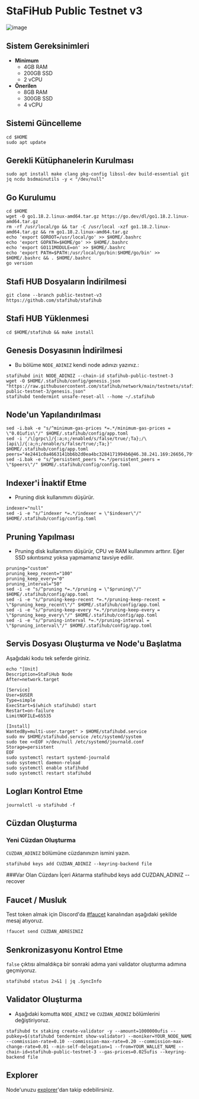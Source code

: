 # StaFiHub Public Testnet v3

![image](https://user-images.githubusercontent.com/102043225/178576674-8e7e8abf-650c-4eaf-8f50-e2fcc283d829.png)


## Sistem Gereksinimleri
* **Minimum**
  * 4GB RAM
  * 200GB SSD
  * 2 vCPU
* **Önerilen**
  * 8GB RAM
  * 300GB SSD
  * 4 vCPU

## Sistemi Güncelleme
```shell
cd $HOME
sudo apt update
```

## Gerekli Kütüphanelerin Kurulması
```shell
sudo apt install make clang pkg-config libssl-dev build-essential git jq ncdu bsdmainutils -y < "/dev/null"
```
## Go Kurulumu
```shell
cd $HOME
wget -O go1.18.2.linux-amd64.tar.gz https://go.dev/dl/go1.18.2.linux-amd64.tar.gz
rm -rf /usr/local/go && tar -C /usr/local -xzf go1.18.2.linux-amd64.tar.gz && rm go1.18.2.linux-amd64.tar.gz
echo 'export GOROOT=/usr/local/go' >> $HOME/.bashrc
echo 'export GOPATH=$HOME/go' >> $HOME/.bashrc
echo 'export GO111MODULE=on' >> $HOME/.bashrc
echo 'export PATH=$PATH:/usr/local/go/bin:$HOME/go/bin' >> $HOME/.bashrc && . $HOME/.bashrc
go version
```

## Stafi HUB Dosyaların İndirilmesi
```shell
git clone --branch public-testnet-v3 https://github.com/stafihub/stafihub
```

## Stafi HUB Yüklenmesi
```shell
cd $HOME/stafihub && make install
```

## Genesis Dosyasının İndirilmesi 
* Bu bölüme `NODE_ADINIZ` kendi node adınızı yazınız.:
```shell
stafihubd init NODE_ADINIZ --chain-id stafihub-public-testnet-3
wget -O $HOME/.stafihub/config/genesis.json "https://raw.githubusercontent.com/stafihub/network/main/testnets/stafihub-public-testnet-3/genesis.json"
stafihubd tendermint unsafe-reset-all --home ~/.stafihub
```
## Node'un Yapılandırılması
```shell
sed -i.bak -e "s/^minimum-gas-prices *=.*/minimum-gas-prices = \"0.01ufis\"/" $HOME/.stafihub/config/app.toml
sed -i '/\[grpc\]/{:a;n;/enabled/s/false/true/;Ta};/\[api\]/{:a;n;/enable/s/false/true/;Ta;}' $HOME/.stafihub/config/app.toml
peers="4e2441c0a4663141bb6b2d0ea4bc3284171994b6@46.38.241.169:26656,79ffbd983ab6d47c270444f517edd37049ae4937@23.88.114.52:26656"
sed -i.bak -e "s/^persistent_peers *=.*/persistent_peers = \"$peers\"/" $HOME/.stafihub/config/config.toml
```

## Indexer'i İnaktif Etme
* Pruning disk kullanımını düşürür.
```shell
indexer="null"
sed -i -e "s/^indexer *=.*/indexer = \"$indexer\"/" $HOME/.stafihub/config/config.toml
```

## Pruning Yapılması 
* Pruning disk kullanımını düşürür, CPU ve RAM kullanımını arttırır. Eğer SSD sıkıntısınız yoksa yapmamanız tavsiye edilir.
```shell
pruning="custom"
pruning_keep_recent="100"
pruning_keep_every="0"
pruning_interval="50"
sed -i -e "s/^pruning *=.*/pruning = \"$pruning\"/" $HOME/.stafihub/config/app.toml
sed -i -e "s/^pruning-keep-recent *=.*/pruning-keep-recent = \"$pruning_keep_recent\"/" $HOME/.stafihub/config/app.toml
sed -i -e "s/^pruning-keep-every *=.*/pruning-keep-every = \"$pruning_keep_every\"/" $HOME/.stafihub/config/app.toml
sed -i -e "s/^pruning-interval *=.*/pruning-interval = \"$pruning_interval\"/" $HOME/.stafihub/config/app.toml
```

## Servis Dosyası Oluşturma ve Node'u Başlatma
Aşağıdaki kodu tek seferde giriniz.

```shell
echo "[Unit]
Description=StaFiHub Node
After=network.target

[Service]
User=$USER
Type=simple
ExecStart=$(which stafihubd) start
Restart=on-failure
LimitNOFILE=65535

[Install]
WantedBy=multi-user.target" > $HOME/stafihubd.service
sudo mv $HOME/stafihubd.service /etc/systemd/system
sudo tee <<EOF >/dev/null /etc/systemd/journald.conf
Storage=persistent
EOF
sudo systemctl restart systemd-journald
sudo systemctl daemon-reload
sudo systemctl enable stafihubd
sudo systemctl restart stafihubd
```

## Logları Kontrol Etme
```shell
journalctl -u stafihubd -f
```

## Cüzdan Oluşturma
### Yeni Cüzdan Oluşturma
`CUZDAN_ADINIZ` bölümüne cüzdanınızın ismini yazın.
```shell
stafihubd keys add CUZDAN_ADINIZ --keyring-backend file
```
###Var Olan Cüzdanı İçeri Aktarma
stafihubd keys add CUZDAN_ADINIZ --recover

## Faucet / Musluk
Test token almak için Discord'da [#faucet](https://discord.gg/a6CMqMh47e) kanalından aşağıdaki şekilde mesaj atıyoruz.
```shell
!faucet send CUZDAN_ADRESINIZ
```

## Senkronizasyonu Kontrol Etme
`false` çıktısı almaldıkça bir sonraki adıma yani validator oluşturma adımına geçmiyoruz.
```shell
stafihubd status 2>&1 | jq .SyncInfo
```

## Validator Oluşturma
* Aşağıdaki komutta `NODE_AINIZ` ve `CUZDAN_ADINIZ` bölümlerini değiştiriyoruz.
```shell
stafihubd tx staking create-validator -y --amount=1000000ufis --pubkey=$(stafihubd tendermint show-validator) --moniker=YOUR_NODE_NAME --commission-rate=0.10 --commission-max-rate=0.20 --commission-max-change-rate=0.01 --min-self-delegation=1 --from=YOUR_WALLET_NAME --chain-id=stafihub-public-testnet-3 --gas-prices=0.025ufis --keyring-backend file
```

## Explorer
Node'unuzu [explorer](https://testnet-explorer.stafihub.io)'dan takip edebilirsiniz.

